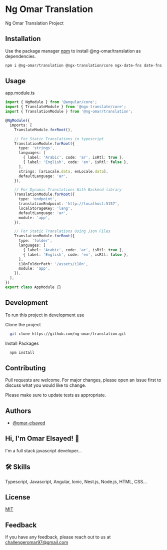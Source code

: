 # Ng Omar Translation

Ng Omar Translation Project

## Installation

Use the package manager [npm](https://www.npmjs.com/) to install @ng-omar/translation as dependencies.

```bash
npm i @ng-omar/translation @ngx-translation/core ngx-date-fns date-fns
```

## Usage

app.module.ts

```ts
import { NgModule } from '@angular/core';
import { TranslateModule } from '@ngx-translate/core';
import { TranslationModule } from '@ng-omar/translation';

@NgModule({
  imports: [
    TranslateModule.forRoot(),

    // For Static Translations in typescript
    TranslationModule.forRoot({
      type: 'strings',
      languages: [
        { label: 'Arabic', code: 'ar', isRtl: true },
        { label: 'English', code: 'en', isRtl: false },
      ],
      strings: [arLocale.data, enLocale.data],
      defaultLanguage: 'ar',
    }),

    // For Dynamic Translations With Backend library
    TranslationModule.forRoot({
      type: 'endpoint',
      translationEndpoint: 'http://localhost:5157',
      localStorageKey: 'lang',
      defaultLanguage: 'ar',
      module: 'app',
    }),

    // For Static Translations Using Json Files
    TranslationModule.forRoot({
      type: 'folder',
      languages: [
        { label: 'Arabic', code: 'ar', isRtl: true },
        { label: 'English', code: 'en', isRtl: false },
      ],
      i18nFolderPath: '/assets/i18n',
      module: 'app',
    }),
  ],
})
export class AppModule {}
```

## Development

To run this project in development use

Clone the project

```bash
  git clone https://github.com/ng-omar/translation.git
```

Install Packages

```bash
  npm install
```

## Contributing

Pull requests are welcome. For major changes, please open an issue first to discuss what you would like to change.

Please make sure to update tests as appropriate.

## Authors

- [@omar-elsayed](https://github.com/omar-elsayed97)

## Hi, I'm Omar Elsayed! 👋

I'm a full stack javascript developer...

## 🛠 Skills

Typescript, Javascript, Angular, Ionic, Nest.js, Node.js, HTML, CSS...

## License

[MIT](https://choosealicense.com/licenses/mit/)

## Feedback

If you have any feedback, please reach out to us at challengeromar97@gmail.com
